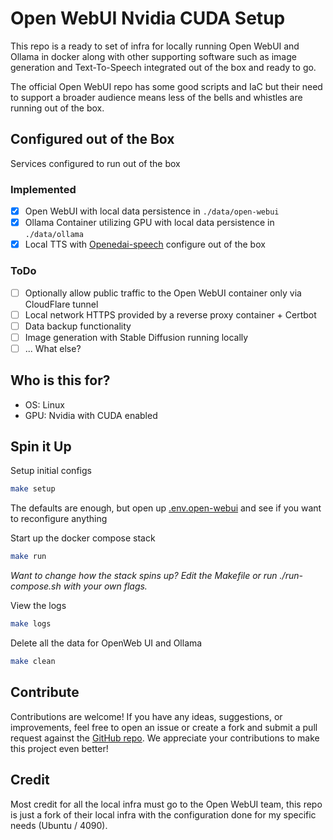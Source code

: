 # Open WebUI Nvidia CUDA Setup

This repo is a ready to set of infra for locally running Open WebUI and Ollama in docker along with other supporting software such as image generation and Text-To-Speech integrated out of the box and ready to go.

The official Open WebUI repo has some good scripts and IaC but their need to support a broader audience means less of the bells and whistles are running out of the box.

## Configured out of the Box

Services configured to run out of the box

### Implemented

- [x] Open WebUI with local data persistence in `./data/open-webui`
- [X] Ollama Container utilizing GPU with local data persistence in `./data/ollama`
- [X] Local TTS with [Openedai-speech](https://github.com/matatonic/openedai-speech) configure out of the box

### ToDo

- [ ] Optionally allow public traffic to the Open WebUI container only via CloudFlare tunnel
- [ ] Local network HTTPS provided by a reverse proxy container + Certbot
- [ ] Data backup functionality
- [ ] Image generation with Stable Diffusion running locally
- [ ] ... What else?

## Who is this for?

- OS: Linux
- GPU: Nvidia with CUDA enabled

## Spin it Up

Setup initial configs
```bash
make setup
```

The defaults are enough, but open up [.env.open-webui](./.env.open-webui) and see if you want to reconfigure anything

Start up the docker compose stack

```bash
make run
```

*Want to change how the stack spins up? Edit the Makefile or run ./run-compose.sh with your own flags.*


View the logs

```bash
make logs
```

Delete all the data for OpenWeb UI and Ollama
```bash
make clean
```

## Contribute
Contributions are welcome! If you have any ideas, suggestions, or improvements, feel free to open an issue or create a fork and submit a pull request against the [ GitHub repo](https://github.com/chrishart0/open-webui-nvidia-cuda-setup). We appreciate your contributions to make this project even better!

## Credit

Most credit for all the local infra must go to the Open WebUI team, this repo is just a fork of their local infra with the configuration done for my specific needs (Ubuntu / 4090).
